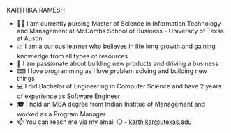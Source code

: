 KARTHIKA RAMESH

- 👩‍💻 I am currently pursing Master of Science in Information Technology and Management at McCombs School of Business - University of Texas at Austin
- 📈 I am a curious learner who believes in life long growth and gaining knowledge from all types of resources
- 🧩 I am passionate about building new products and driving a business 
- ⌨ I love programming as I love problem solving and building new things
- 💻 I did Bachelor of Engineering in Computer Science and have 2 years of experience as Software Engineer 
- 🎓 I hold an MBA degree from Indian Institue of Management and worked as a Program Manager
- 📫 You can reach me via my email ID - karthikar@utexas.edu
